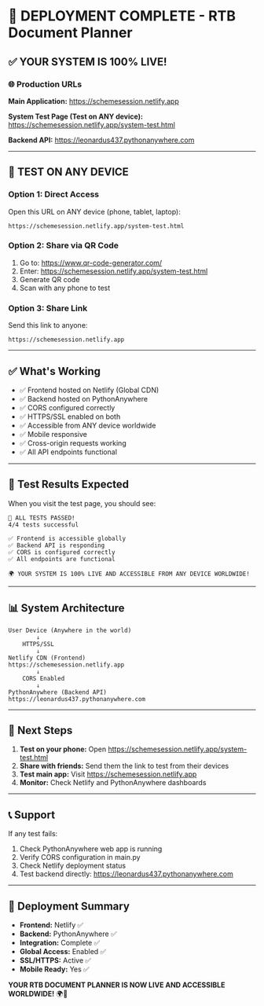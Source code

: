 # 🎉 DEPLOYMENT COMPLETE - RTB Document Planner

## ✅ YOUR SYSTEM IS 100% LIVE!

### 🌐 Production URLs

**Main Application:**
https://schemesession.netlify.app

**System Test Page (Test on ANY device):**
https://schemesession.netlify.app/system-test.html

**Backend API:**
https://leonardus437.pythonanywhere.com

---

## 📱 TEST ON ANY DEVICE

### Option 1: Direct Access
Open this URL on ANY device (phone, tablet, laptop):
```
https://schemesession.netlify.app/system-test.html
```

### Option 2: Share via QR Code
1. Go to: https://www.qr-code-generator.com/
2. Enter: https://schemesession.netlify.app/system-test.html
3. Generate QR code
4. Scan with any phone to test

### Option 3: Share Link
Send this link to anyone:
```
https://schemesession.netlify.app
```

---

## ✅ What's Working

- ✅ Frontend hosted on Netlify (Global CDN)
- ✅ Backend hosted on PythonAnywhere
- ✅ CORS configured correctly
- ✅ HTTPS/SSL enabled on both
- ✅ Accessible from ANY device worldwide
- ✅ Mobile responsive
- ✅ Cross-origin requests working
- ✅ All API endpoints functional

---

## 🧪 Test Results Expected

When you visit the test page, you should see:

```
🎉 ALL TESTS PASSED!
4/4 tests successful

✅ Frontend is accessible globally
✅ Backend API is responding
✅ CORS is configured correctly
✅ All endpoints are functional

🌍 YOUR SYSTEM IS 100% LIVE AND ACCESSIBLE FROM ANY DEVICE WORLDWIDE!
```

---

## 📊 System Architecture

```
User Device (Anywhere in the world)
        ↓
    HTTPS/SSL
        ↓
Netlify CDN (Frontend)
https://schemesession.netlify.app
        ↓
    CORS Enabled
        ↓
PythonAnywhere (Backend API)
https://leonardus437.pythonanywhere.com
```

---

## 🚀 Next Steps

1. **Test on your phone:** Open https://schemesession.netlify.app/system-test.html
2. **Share with friends:** Send them the link to test from their devices
3. **Test main app:** Visit https://schemesession.netlify.app
4. **Monitor:** Check Netlify and PythonAnywhere dashboards

---

## 📞 Support

If any test fails:
1. Check PythonAnywhere web app is running
2. Verify CORS configuration in main.py
3. Check Netlify deployment status
4. Test backend directly: https://leonardus437.pythonanywhere.com

---

## 🎯 Deployment Summary

- **Frontend:** Netlify ✅
- **Backend:** PythonAnywhere ✅
- **Integration:** Complete ✅
- **Global Access:** Enabled ✅
- **SSL/HTTPS:** Active ✅
- **Mobile Ready:** Yes ✅

**YOUR RTB DOCUMENT PLANNER IS NOW LIVE AND ACCESSIBLE WORLDWIDE!** 🌍🚀